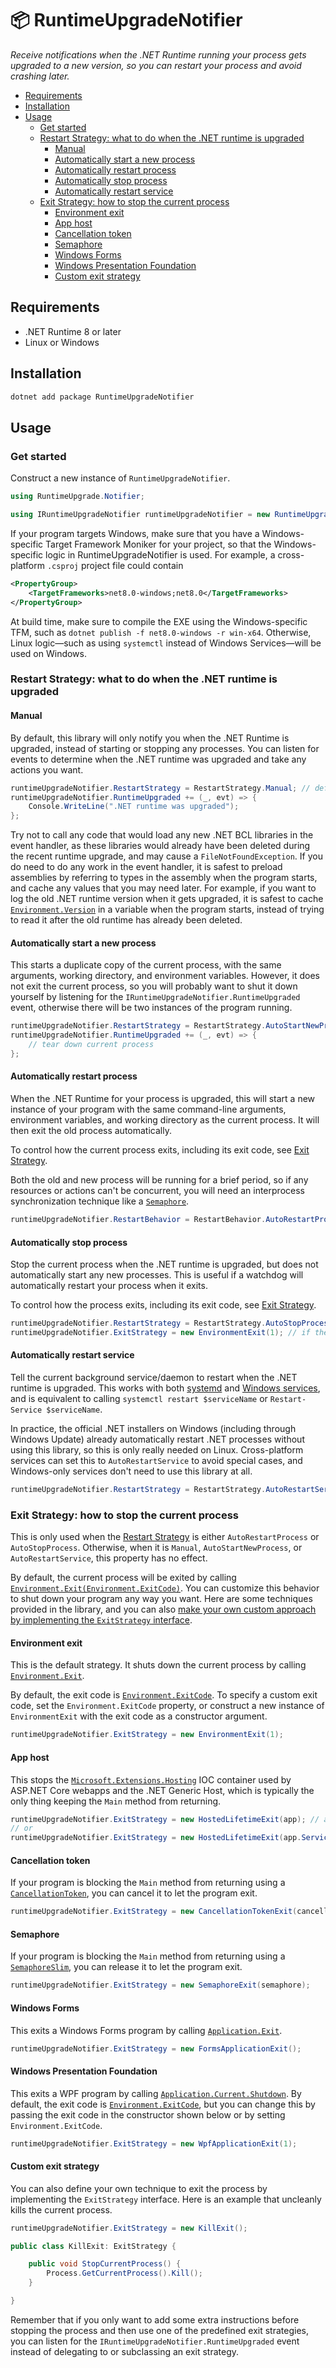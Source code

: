 📦 RuntimeUpgradeNotifier
===

*Receive notifications when the .NET Runtime running your process gets upgraded to a new version, so you can restart your process and avoid crashing later.*

<!-- MarkdownTOC autolink="true" bracket="round" autoanchor="false" levels="1,2,3,4" -->

- [Requirements](#requirements)
- [Installation](#installation)
- [Usage](#usage)
    - [Get started](#get-started)
    - [Restart Strategy: what to do when the .NET runtime is upgraded](#restart-strategy-what-to-do-when-the-net-runtime-is-upgraded)
        - [Manual](#manual)
        - [Automatically start a new process](#automatically-start-a-new-process)
        - [Automatically restart process](#automatically-restart-process)
        - [Automatically stop process](#automatically-stop-process)
        - [Automatically restart service](#automatically-restart-service)
    - [Exit Strategy: how to stop the current process](#exit-strategy-how-to-stop-the-current-process)
        - [Environment exit](#environment-exit)
        - [App host](#app-host)
        - [Cancellation token](#cancellation-token)
        - [Semaphore](#semaphore)
        - [Windows Forms](#windows-forms)
        - [Windows Presentation Foundation](#windows-presentation-foundation)
        - [Custom exit strategy](#custom-exit-strategy)

<!-- /MarkdownTOC -->

## Requirements
- .NET Runtime 8 or later
- Linux or Windows

## Installation

```sh
dotnet add package RuntimeUpgradeNotifier
```

## Usage

### Get started
Construct a new instance of `RuntimeUpgradeNotifier`.

```cs
using RuntimeUpgrade.Notifier;

using IRuntimeUpgradeNotifier runtimeUpgradeNotifier = new RuntimeUpgradeNotifier();
```

If your program targets Windows, make sure that you have a Windows-specific Target Framework Moniker for your project, so that the Windows-specific logic in RuntimeUpgradeNotifier is used. For example, a cross-platform `.csproj` project file could contain

```xml
<PropertyGroup>
    <TargetFrameworks>net8.0-windows;net8.0</TargetFrameworks>
</PropertyGroup>
```

At build time, make sure to compile the EXE using the Windows-specific TFM, such as `dotnet publish -f net8.0-windows -r win-x64`. Otherwise, Linux logic&mdash;such as using `systemctl` instead of Windows Services&mdash;will be used on Windows.

### Restart Strategy: what to do when the .NET runtime is upgraded

#### Manual
By default, this library will only notify you when the .NET Runtime is upgraded, instead of starting or stopping any processes. You can listen for events to determine when the .NET runtime was upgraded and take any actions you want.
```cs
runtimeUpgradeNotifier.RestartStrategy = RestartStrategy.Manual; // default property value
runtimeUpgradeNotifier.RuntimeUpgraded += (_, evt) => {
    Console.WriteLine(".NET runtime was upgraded");
};
```

Try not to call any code that would load any new .NET BCL libraries in the event handler, as these libraries would already have been deleted during the recent runtime upgrade, and may cause a `FileNotFoundException`. If you do need to do any work in the event handler, it is safest to preload assemblies by referring to types in the assembly when the program starts, and cache any values that you may need later. For example, if you want to log the old .NET runtime version when it gets upgraded, it is safest to cache [`Environment.Version`](https://learn.microsoft.com/en-us/dotnet/api/system.environment.version) in a variable when the program starts, instead of trying to read it after the old runtime has already been deleted.

#### Automatically start a new process
This starts a duplicate copy of the current process, with the same arguments, working directory, and environment variables. However, it does not exit the current process, so you will probably want to shut it down yourself by listening for the `IRuntimeUpgradeNotifier.RuntimeUpgraded` event, otherwise there will be two instances of the program running.

```cs
runtimeUpgradeNotifier.RestartStrategy = RestartStrategy.AutoStartNewProcess;
runtimeUpgradeNotifier.RuntimeUpgraded += (_, evt) => {
    // tear down current process
};
```

#### Automatically restart process
When the .NET Runtime for your process is upgraded, this will start a new instance of your program with the same command-line arguments, environment variables, and working directory as the current process. It will then exit the old process automatically.

To control how the current process exits, including its exit code, see [Exit Strategy](#exit-strategy-how-to-stop-the-current-process).

Both the old and new process will be running for a brief period, so if any resources or actions can't be concurrent, you will need an interprocess synchronization technique like a [`Semaphore`](https://learn.microsoft.com/en-us/dotnet/api/system.threading.semaphore).

```cs
runtimeUpgradeNotifier.RestartBehavior = RestartBehavior.AutoRestartProcess;
```

#### Automatically stop process
Stop the current process when the .NET runtime is upgraded, but does not automatically start any new processes. This is useful if a watchdog will automatically restart your process when it exits.

To control how the process exits, including its exit code, see [Exit Strategy](#exit-strategy-how-to-stop-the-current-process).

```cs
runtimeUpgradeNotifier.RestartStrategy = RestartStrategy.AutoStopProcess;
runtimeUpgradeNotifier.ExitStrategy = new EnvironmentExit(1); // if the watchdog expects a certain exit code in order to restart
```

#### Automatically restart service
Tell the current background service/daemon to restart when the .NET runtime is upgraded. This works with both [systemd](https://www.nuget.org/packages/Microsoft.Extensions.Hosting.Systemd) and [Windows services](https://www.nuget.org/packages/Microsoft.Extensions.Hosting.WindowsServices/), and is equivalent to calling `systemctl restart $serviceName` or `Restart-Service $serviceName`.

In practice, the official .NET installers on Windows (including through Windows Update) already automatically restart .NET processes without using this library, so this is only really needed on Linux. Cross-platform services can set this to `AutoRestartService` to avoid special cases, and Windows-only services don't need to use this library at all.

```cs
runtimeUpgradeNotifier.RestartStrategy = RestartStrategy.AutoRestartService;
```

### Exit Strategy: how to stop the current process
This is only used when the [Restart Strategy](#restart-strategy-what-to-do-when-the-net-runtime-is-upgraded) is either `AutoRestartProcess` or `AutoStopProcess`. Otherwise, when it is `Manual`, `AutoStartNewProcess`, or `AutoRestartService`, this property has no effect.

By default, the current process will be exited by calling [`Environment.Exit(Environment.ExitCode)`](https://learn.microsoft.com/en-us/dotnet/api/system.environment.exit). You can customize this behavior to shut down your program any way you want. Here are some techniques provided in the library, and you can also [make your own custom approach by implementing the `ExitStrategy` interface](#custom-exit-strategy).

#### Environment exit
This is the default strategy. It shuts down the current process by calling [`Environment.Exit`](https://learn.microsoft.com/en-us/dotnet/api/system.environment.exit).

By default, the exit code is [`Environment.ExitCode`](https://learn.microsoft.com/en-us/dotnet/api/system.environment.exitcode). To specify a custom exit code, set the `Environment.ExitCode` property, or construct a new instance of `EnvironmentExit` with the exit code as a constructor argument.

```cs
runtimeUpgradeNotifier.ExitStrategy = new EnvironmentExit(1);
```

#### App host
This stops the [`Microsoft.Extensions.Hosting`](https://learn.microsoft.com/en-us/dotnet/core/extensions/generic-host) IOC container used by ASP.NET Core webapps and the .NET Generic Host, which is typically the only thing keeping the `Main` method from returning.

```cs
runtimeUpgradeNotifier.ExitStrategy = new HostedLifetimeExit(app); // app is IHost, such as WebApplication
// or 
runtimeUpgradeNotifier.ExitStrategy = new HostedLifetimeExit(app.Services.GetRequiredService<IHostApplicationLifetime>());
```

#### Cancellation token
If your program is blocking the `Main` method from returning using a [`CancellationToken`](https://learn.microsoft.com/en-us/dotnet/api/system.threading.cancellationtoken), you can cancel it to let the program exit.

```cs
runtimeUpgradeNotifier.ExitStrategy = new CancellationTokenExit(cancellationTokenSource);
```

#### Semaphore
If your program is blocking the `Main` method from returning using a [`SemaphoreSlim`](https://learn.microsoft.com/en-us/dotnet/api/system.threading.semaphoreslim), you can release it to let the program exit.

```cs
runtimeUpgradeNotifier.ExitStrategy = new SemaphoreExit(semaphore);
```

#### Windows Forms
This exits a Windows Forms program by calling [`Application.Exit`](https://learn.microsoft.com/en-us/dotnet/api/system.windows.forms.application.exit).

```cs
runtimeUpgradeNotifier.ExitStrategy = new FormsApplicationExit();
```

#### Windows Presentation Foundation
This exits a WPF program by calling [`Application.Current.Shutdown`](https://learn.microsoft.com/en-us/dotnet/api/system.windows.application.shutdown). By default, the exit code is [`Environment.ExitCode`](https://learn.microsoft.com/en-us/dotnet/api/system.environment.exitcode), but you can change this by passing the exit code in the constructor shown below or by setting `Environment.ExitCode`.

```cs
runtimeUpgradeNotifier.ExitStrategy = new WpfApplicationExit(1);
```

#### Custom exit strategy
You can also define your own technique to exit the process by implementing the `ExitStrategy` interface. Here is an example that uncleanly kills the current process.

```cs
runtimeUpgradeNotifier.ExitStrategy = new KillExit();

public class KillExit: ExitStrategy {

    public void StopCurrentProcess() {
        Process.GetCurrentProcess().Kill();
    }

}
```

Remember that if you only want to add some extra instructions before stopping the process and then use one of the predefined exit strategies, you can listen for the `IRuntimeUpgradeNotifier.RuntimeUpgraded` event instead of delegating to or subclassing an exit strategy.